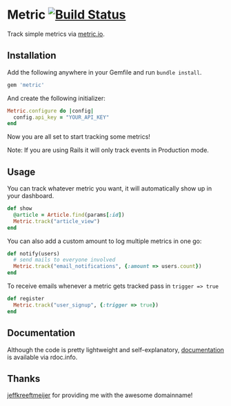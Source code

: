 # Metric [![Build Status](http://travis-ci.org/bittersweet/metric.png)](http://travis-ci.org/bittersweet/metric)

Track simple metrics via [metric.io](metric.io).

## Installation

Add the following anywhere in your Gemfile and run `bundle install`.

``` ruby
gem 'metric'
```

And create the following initializer:

``` ruby
Metric.configure do |config|
  config.api_key = "YOUR_API_KEY"
end
```

Now you are all set to start tracking some metrics!

Note: If you are using Rails it will only track events in Production mode.

## Usage

You can track whatever metric you want, it will automatically show up in your
dashboard.

``` ruby
def show
  @article = Article.find(params[:id])
  Metric.track("article_view")
end
```

You can also add a custom amount to log multiple metrics in one go:

``` ruby
def notify(users)
  # send mails to everyone involved
  Metric.track("email_notifications", {:amount => users.count})
end
```

To receive emails whenever a metric gets tracked pass in `trigger => true`

``` ruby
def register
  Metric.track("user_signup", {:trigger => true})
end
```

## Documentation

Although the code is pretty lightweight and self-explanatory, [documentation](http://rdoc.info/github/bittersweet/metric/master/frames) is available via rdoc.info.

## Thanks

[jeffkreeftmeijer](https://github.com/jeffkreeftmeijer) for providing me with the awesome domainname!
